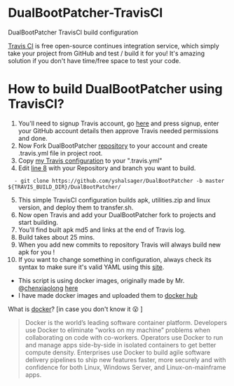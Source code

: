 # DualBootPatcher-TravisCI
DualBootPatcher TravisCI build configuration


[Travis CI](http://travis-ci.org/) is free open-source continues integration service, which simply take your project from GitHub and test / build it for you!
It's amazing solution if you don't have time/free space to test your code.
# How to build DualBootPatcher using TravisCI?
1. You'll need to signup Travis account, go [here](https://travis-ci.org/) and press signup, enter your GitHub account details then approve Travis needed permissions and done. 
2. Now Fork DualBootPatcher [repository](https://github.com/chenxiaolong/DualBootPatcher) to your account and create .travis.yml file in project root.
3. Copy [my Travis configuration](https://github.com/yshalsager/DualBootPatcher-TravisCI/blob/master/.travis.yml)  to your ".travis.yml"
4. Edit [line 8](https://github.com/yshalsager/DualBootPatcher-TravisCI/blob/master/.travis.yml#L46) with your Repository and branch you want to build.

`  - git clone https://github.com/yshalsager/DualBootPatcher -b master ${TRAVIS_BUILD_DIR}/DualBootPatcher/`

5. This simple TravisCI configuration builds apk, utilities.zip and linux version, and deploy them to transfer.sh.
6. Now open Travis and add your DualBootPatcher fork to projects and start building.
7. You'll find built apk md5 and links at the end of Travis log.
8. Build takes about 25 mins.
9. When you add new commits to repository Travis will always build new apk for you !
10. If you want to change something in configuration, always check its syntax to make sure it's valid YAML using this [site](http://yamllint.com/).

* This script is using docker images, originally made by Mr. @[chenxiaolong](https://github.com/chenxiaolong) [here](https://github.com/chenxiaolong/DualBootPatcher/tree/master/docker)
* I have made docker images and uploaded them to [docker hub](https://hub.docker.com/r/yshalsager/dualbootpatcher/)


What is [docker](https://www.docker.com/what-docker)? [in case you don't know it 😮 ]
> Docker is the world’s leading software container platform. Developers use Docker to eliminate “works on my machine” problems when collaborating on code with co-workers. Operators use Docker to run and manage apps side-by-side in isolated containers to get better compute density. Enterprises use Docker to build agile software delivery pipelines to ship new features faster, more securely and with confidence for both Linux, Windows Server, and Linux-on-mainframe apps.
